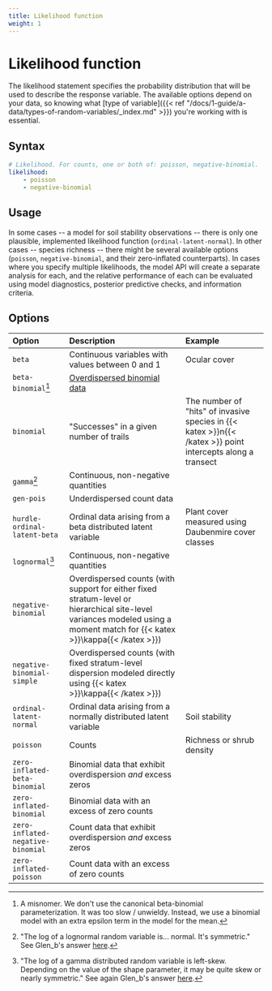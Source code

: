 ```yaml
---
title: Likelihood function
weight: 1
---
```


# Likelihood function

The likelihood statement specifies the probability distribution that will be used to describe the response variable. The available options depend on your data, so knowing what [type of variable]({{< ref "/docs/1-guide/a-data/types-of-random-variables/_index.md" >}}) you're working with is essential.

## Syntax

```yml
# Likelihood. For counts, one or both of: poisson, negative-binomial.
likelihood:
    - poisson
    - negative-binomial
```

## Usage

In some cases -- a model for soil stability observations -- there is only one plausible, implemented likelihood function (`ordinal-latent-normal`). In other cases -- species richness -- there might be several available options (`poisson`, `negative-binomial`, and their zero-inflated counterparts). In cases where you specify multiple likelihoods, the model API will create a separate analysis for each, and the relative performance of each can be evaluated using model diagnostics, posterior predictive checks, and information criteria.

## Options
| Option  | Description  | Example  |
|:--------|:-------------|:---------|
| `beta`  | Continuous variables with values between 0 and 1  | Ocular cover  |
| `beta-binomial`[^1]  | [Overdispersed binomial data](https://en.wikipedia.org/wiki/Overdispersion#Binomial)  |   |
| `binomial`  | "Successes" in a given number of trails  | The number of "hits" of invasive species in {{< katex >}}n{{< /katex >}} point intercepts along a transect  |
| `gamma`[^2]  | Continuous, non-negative quantities  |   |
| `gen-pois`  | Underdispersed count data  |   |
| `hurdle-ordinal-latent-beta`  | Ordinal data arising from a beta distributed latent variable  | Plant cover measured using Daubenmire cover classes  |
| `lognormal`[^3]  | Continuous, non-negative quantities  |   |
| `negative-binomial`  | Overdispersed counts (with support for either fixed stratum-level or hierarchical site-level variances modeled using a moment match for {{< katex >}}\kappa{{< /katex >}}) |   |
| `negative-binomial-simple`  | Overdispersed counts (with fixed stratum-level dispersion modeled directly using {{< katex >}}\kappa{{< /katex >}})  |   |
| `ordinal-latent-normal`  | Ordinal data arising from a normally distributed latent variable  | Soil stability  |
| `poisson`  | Counts  | Richness or shrub density  |
| `zero-inflated-beta-binomial`  | Binomial data that exhibit overdispersion _and_ excess zeros  |   |
| `zero-inflated-binomial`  | Binomial data with an excess of zero counts  |   |
| `zero-inflated-negative-binomial`  | Count data that exhibit overdispersion _and_ excess zeros  |   |
| `zero-inflated-poisson`  | Count data with an excess of zero counts  |   |

[^1]: A misnomer. We don't use the canonical beta-binomial parameterization. It was too slow / unwieldy. Instead, we use a binomial model with an extra epsilon term in the model for the mean.
[^2]: "The log of a lognormal random variable is... normal. It's symmetric." See Glen_b's answer [here](https://stats.stackexchange.com/a/72399).
[^3]: "The log of a gamma distributed random variable is left-skew. Depending on the value of the shape parameter, it may be quite skew or nearly symmetric." See again Glen_b's answer [here](https://stats.stackexchange.com/a/72399).

